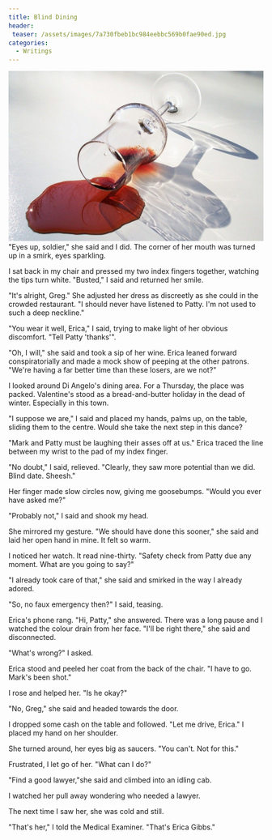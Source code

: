 ```yaml
---
title: Blind Dining
header:
 teaser: /assets/images/7a730fbeb1bc984eebbc569b0fae90ed.jpg
categories:
  - Writings
---
```

<img src="/assets/images/7a730fbeb1bc984eebbc569b0fae90ed.jpg">"Eyes up, soldier," she said and I did. The corner of her mouth was turned up in a smirk, eyes sparkling.

I sat back in my chair and pressed my two index fingers together, watching the tips turn white. "Busted," I said and returned her smile.

"It's alright, Greg." She adjusted her dress as discreetly as she could in the crowded restaurant. "I should never have listened to Patty. I'm not used to such a deep neckline."

"You wear it well, Erica," I said, trying to make light of her obvious discomfort. "Tell Patty 'thanks'".

"Oh, I will," she said and took a sip of her wine. Erica leaned forward conspiratorially and made a mock show of peeping at the other patrons. "We're having a far better time than these losers, are we not?"

I looked around Di Angelo's dining area. For a Thursday, the place was packed. Valentine's stood as a bread-and-butter holiday in the dead of winter. Especially in this town.

"I suppose we are," I said and placed my hands, palms up, on the table, sliding them to the centre. Would she take the next step in this dance?

"Mark and Patty must be laughing their asses off at us." Erica traced the line between my wrist to the pad of my index finger.

"No doubt," I said, relieved. "Clearly, they saw more potential than we did. Blind date. Sheesh."

Her finger made slow circles now, giving me goosebumps. "Would you ever have asked me?"

"Probably not," I said and shook my head.

She mirrored my gesture. "We should have done this sooner," she said and laid her open hand in mine. It felt so warm.

I noticed her watch. It read nine-thirty. "Safety check from Patty due any moment. What are you going to say?"

"I already took care of that," she said and smirked in the way I already adored.

"So, no faux emergency then?" I said, teasing.

Erica's phone rang. "Hi, Patty," she answered. There was a long pause and I watched the colour drain from her face. "I'll be right there," she said and disconnected.

"What's wrong?" I asked.

Erica stood and peeled her coat from the back of the chair. "I have to go. Mark's been shot."

I rose and helped her. "Is he okay?"

"No, Greg," she said and headed towards the door.

I dropped some cash on the table and followed. "Let me drive, Erica." I placed my hand on her shoulder.

She turned around, her eyes big as saucers. "You can't. Not for this."

Frustrated, I let go of her. "What can I do?"

"Find a good lawyer,"she said and climbed into an idling cab.

I watched her pull away wondering who needed a lawyer.

The next time I saw her, she was cold and still.

"That's her," I told the Medical Examiner. "That's Erica Gibbs."